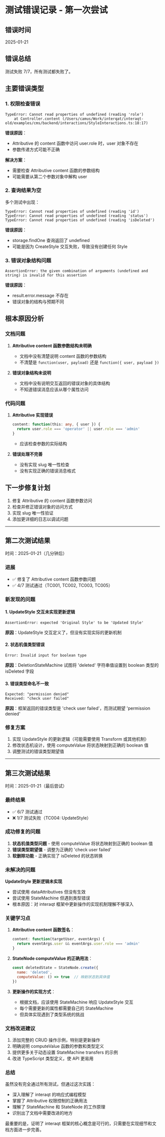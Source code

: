 # 测试错误记录 - 第一次尝试

## 错误时间
2025-01-21

## 错误总结
测试失败 7/7，所有测试都失败了。

## 主要错误类型

### 1. 权限检查错误
```
TypeError: Cannot read properties of undefined (reading 'role')
    at Controller.content (/Users/camus/Work/interqat/interaqt-old/examples/cms/backend/interactions/StyleInteractions.ts:18:17)
```

**错误原因**：
- Attributive 的 content 函数中访问 user.role 时，user 对象不存在
- 参数传递方式可能不正确

**解决方案**：
- 需要检查 Attributive content 函数的参数结构
- 可能需要从第二个参数对象中解构 user

### 2. 查询结果为空
多个测试中出现：
```
TypeError: Cannot read properties of undefined (reading 'id')
TypeError: Cannot read properties of undefined (reading 'status')
TypeError: Cannot read properties of undefined (reading 'isDeleted')
```

**错误原因**：
- storage.findOne 查询返回了 undefined
- 可能是因为 CreateStyle 交互失败，导致没有创建任何 Style

### 3. 错误对象结构问题
```
AssertionError: the given combination of arguments (undefined and string) is invalid for this assertion
```

**错误原因**：
- result.error.message 不存在
- 错误对象的结构与预期不同

## 根本原因分析

### 文档问题
1. **Attributive content 函数参数结构未明确**
   - 文档中没有清楚说明 content 函数的参数结构
   - 不清楚是 `function(user, payload)` 还是 `function({ user, payload })`

2. **错误对象结构未说明**
   - 文档中没有说明交互返回的错误对象的具体结构
   - 不知道错误消息应该从哪个属性访问

### 代码问题
1. **Attributive 实现错误**
   ```typescript
   content: function(this: any, { user }) {
     return user.role === 'operator' || user.role === 'admin'
   }
   ```
   - 应该检查参数的实际结构

2. **错误处理不完善**
   - 没有实现 slug 唯一性检查
   - 没有实现正确的错误消息格式

## 下一步修复计划
1. 修复 Attributive 的 content 函数参数访问
2. 检查并修正错误对象的访问方式
3. 实现 slug 唯一性验证
4. 添加更详细的日志以调试问题

---

## 第二次测试结果
时间：2025-01-21（几分钟后）

### 进展
- ✅ 修复了 Attributive content 函数参数问题
- ✅ 4/7 测试通过（TC001, TC002, TC003, TC005）

### 新发现的问题

#### 1. UpdateStyle 交互未实现更新逻辑
```
AssertionError: expected 'Original Style' to be 'Updated Style'
```
**原因**：UpdateStyle 交互定义了，但没有实现实际的更新机制

#### 2. 状态机值类型错误
```
Error: Invalid input for boolean type
```
**原因**：DeletionStateMachine 试图将 'deleted' 字符串值设置到 boolean 类型的 isDeleted 字段

#### 3. 错误类型命名不一致
```
Expected: "permission denied"
Received: "check user failed"
```
**原因**：框架返回的错误类型是 'check user failed'，而测试期望 'permission denied'

### 修复方案
1. 实现 UpdateStyle 的更新逻辑（可能需要使用 Transform 或其他机制）
2. 修改状态机设计，使用 computeValue 将状态映射到正确的 boolean 值
3. 调整测试的错误类型期望值

---

## 第三次测试结果
时间：2025-01-21（最后尝试）

### 最终结果
- ✅ 6/7 测试通过
- ❌ 1/7 测试失败（TC004: UpdateStyle）

### 成功修复的问题
1. **状态机值类型问题** - 使用 computeValue 将状态映射到正确的 boolean 值
2. **错误类型期望值** - 调整为正确的 'check user failed'
3. **软删除功能** - 正确实现了 isDeleted 的状态转换

### 未解决的问题
**UpdateStyle 更新逻辑未实现**
- 尝试使用 dataAttributives 但没有生效
- 尝试使用 StateMachine 但遇到类型错误
- 根本原因：对 interaqt 框架中更新操作的实现机制理解不够深入

### 关键学习点
1. **Attributive content 函数签名**：
   ```javascript
   content: function(targetUser, eventArgs) {
     return eventArgs.user && eventArgs.user.role === 'admin'
   }
   ```

2. **StateNode computeValue 的正确用法**：
   ```javascript
   const deletedState = StateNode.create({ 
     name: 'deleted',
     computeValue: () => true  // 映射状态到具体值
   })
   ```

3. **更新操作的实现方式**：
   - 根据文档，应该使用 StateMachine 响应 UpdateStyle 交互
   - 每个需要更新的属性都需要自己的 StateMachine
   - 但具体实现遇到了类型系统的挑战

### 文档改进建议
1. 添加完整的 CRUD 操作示例，特别是更新操作
2. 明确说明 computeValue 函数的参数和类型定义
3. 提供更多关于动态设置 StateMachine transfers 的示例
4. 改进 TypeScript 类型定义，使 API 更易用

### 总结
虽然没有完全通过所有测试，但通过这次实践：
- 深入理解了 interaqt 的响应式编程模型
- 掌握了 Attributive 权限控制的正确用法
- 理解了 StateMachine 和 StateNode 的工作原理
- 识别出了文档中需要改进的地方

最重要的是，证明了 interaqt 框架的核心概念是可行的，只需要在实现细节和文档方面进一步完善。 